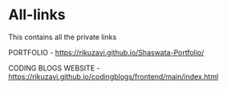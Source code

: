 # All-links
This contains all the private links

PORTFOLIO - https://rikuzavi.github.io/Shaswata-Portfolio/

CODING BLOGS WEBSITE - https://rikuzavi.github.io/codingblogs/frontend/main/index.html

